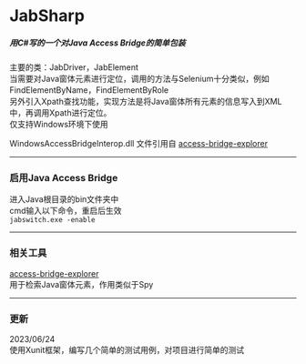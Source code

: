 # JabSharp
##### 用C#写的一个对Java Access Bridge的简单包装
主要的类：JabDriver，JabElement <br>
当需要对Java窗体元素进行定位，调用的方法与Selenium十分类似，例如FindElementByName，FindElementByRole <br>
另外引入Xpath查找功能，实现方法是将Java窗体所有元素的信息写入到XML中，再调用Xpath进行定位。 <br>
仅支持Windows环境下使用 <br>

WindowsAccessBridgeInterop.dll 文件引用自 [access-bridge-explorer](https://github.com/google/access-bridge-explorer)

---

### 启用Java Access Bridge
进入Java根目录的bin文件夹中<br>
cmd输入以下命令，重启后生效<br>
`jabswitch.exe -enable` 

---

### 相关工具
[access-bridge-explorer](https://github.com/google/access-bridge-explorer) <br>
用于检索Java窗体元素，作用类似于Spy

---

### 更新
2023/06/24 <br>
使用Xunit框架，编写几个简单的测试用例，对项目进行简单的测试 <br>
